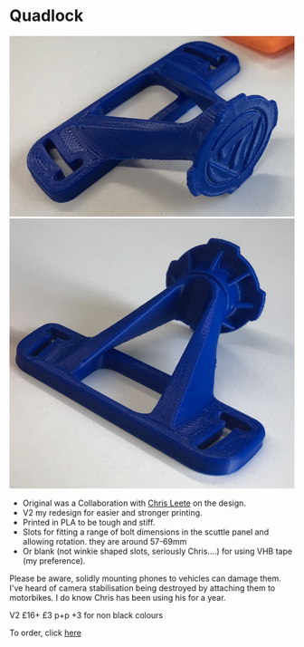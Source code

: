 # Quadlock

![Quadlock Mount](img/v2-front.jpeg)
![Quadlock Mount](img/v2-back.jpeg)

* Original was a Collaboration with [Chris Leete](https://www.instagram.com/chrisl3ete/) on the design.
* V2 my redesign for easier and stronger printing.
* Printed in PLA to be tough and stiff.
* Slots for fitting a range of bolt dimensions in the scuttle panel and allowing rotation. they are around 57-69mm 
* Or blank (not winkie shaped slots, seriously Chris....) for using VHB tape (my preference).

Please be aware, solidly mounting phones to vehicles can damage them. I've heard of camera stabilisation being destroyed by attaching them to motorbikes. I do know Chris has been using his for a year. 

V2 
£16+ £3 p+p +3 for non black colours

To order, click [here](https://forms.gle/WPmsiwcxM3baA25NA)
